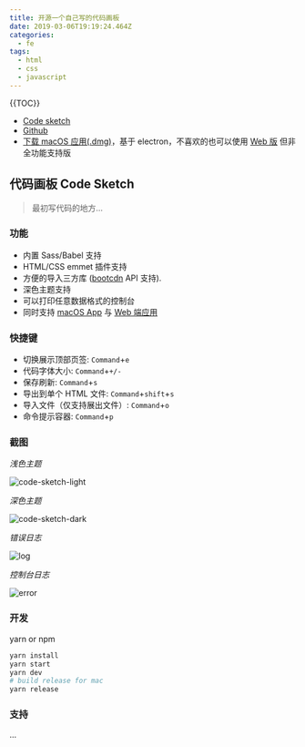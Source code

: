 ```yaml
---
title: 开源一个自己写的代码画板
date: 2019-03-06T19:19:24.464Z
categories:
  - fe
tags:
  - html
  - css
  - javascript
---
```


{{TOC}}

* [Code sketch]( https://code-sketch.com/)
* [Github]( https://github.com/keelii/code-sketch)
* [下载 macOS 应用(.dmg)]( https://github.com/keelii/code-sketch/releases/download/v0.0.2/Code.Sketch-0.0.2.dmg)，基于 electron，不喜欢的也可以使用 [Web 版]( https://web.code-sketch.com/) 但非全功能支持版


## 代码画板 Code Sketch

> 最初写代码的地方...

### 功能

* 内置 Sass/Babel 支持
* HTML/CSS emmet 插件支持
* 方便的导入三方库 ([bootcdn]( https://www.bootcdn.cn/) API 支持).
* 深色主题支持
* 可以打印任意数据格式的控制台
* 同时支持 [macOS App]( http://code-sketch.com) 与 [Web 端应用]( http://web.code-sketch.com)

### 快捷键

* 切换展示顶部页签: `Command`+`e`
* 代码字体大小: `Command`+`+/-`
* 保存刷新: `Command`+`s`
* 导出到单个 HTML 文件: `Command`+`shift`+`s`
* 导入文件（仅支持展出文件）: `Command`+`o`
* 命令提示容器: `Command`+`p`

### 截图

*浅色主题*

![code-sketch-light]( https://code-sketch.com/image/code-sketch-light-theme.png)

*深色主题*

![code-sketch-dark]( https://code-sketch.com/image/code-sketch-dark-theme.png)

*错误日志*

![log]( https://code-sketch.com/image/code-sketch-error-log.png)

*控制台日志*

![error]( https://code-sketch.com/image/code-sketch-console-log.png)


### 开发

yarn or npm

```bash
yarn install
yarn start
yarn dev
# build release for mac
yarn release
```

### 支持

...
